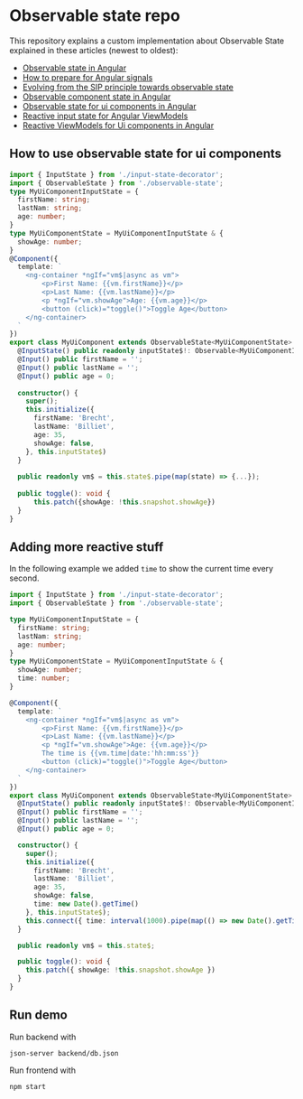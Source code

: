 # Observable state repo

This repository explains a custom implementation about Observable State explained in these articles (newest to oldest):
- [Observable state in Angular](https://blog.simplified.courses/observable-state-in-angular/)
- [How to prepare for Angular signals](https://blog.simplified.courses/how-to-prepare-for-angular-signals/)
- [Evolving from the SIP principle towards observable state](https://blog.simplified.courses/evolving-from-the-sip-principle-towards-observable-state/)
- [Observable component state in Angular](https://blog.simplified.courses/observable-state-in-smart-components/)
- [Observable state for ui components in Angular](https://blog.simplified.courses/observable-state-in-angular-ui-components/)
- [Reactive input state for Angular ViewModels](https://blog.simplified.courses/reactive-input-state-for-angular-viewmodels/)
- [Reactive ViewModels for Ui components in Angular](https://blog.simplified.courses/reactive-viewmodels-for-ui-components-in-angular/)

## How to use observable state for ui components

```typescript
import { InputState } from './input-state-decorator';
import { ObservableState } from './observable-state';
type MyUiComponentInputState = {
  firstName: string;
  lastNam: string;
  age: number;
}
type MyUiComponentState = MyUiComponentInputState & {
  showAge: number;
}
@Component({
  template: `
    <ng-container *ngIf="vm$|async as vm">
        <p>First Name: {{vm.firstName}}</p>
        <p>Last Name: {{vm.lastName}}</p>
        <p *ngIf="vm.showAge">Age: {{vm.age}}</p>
        <button (click)="toggle()">Toggle Age</button>
    </ng-container>
  `
})
export class MyUiComponent extends ObservableState<MyUiComponentState> {
  @InputState() public readonly inputState$!: Observable<MyUiComponentInputState>
  @Input() public firstName = '';
  @Input() public lastName = '';
  @Input() public age = 0;
    
  constructor() {
    super();
    this.initialize({
      firstName: 'Brecht',
      lastName: 'Billiet',
      age: 35,
      showAge: false,
    }, this.inputState$)
  }
  
  public readonly vm$ = this.state$.pipe(map(state) => {...});
  
  public toggle(): void {
      this.patch({showAge: !this.snapshot.showAge})
  }
}
```

## Adding more reactive stuff

In the following example we added `time` to show the current time every second.

```typescript
import { InputState } from './input-state-decorator';
import { ObservableState } from './observable-state';

type MyUiComponentInputState = {
  firstName: string;
  lastNam: string;
  age: number;
}
type MyUiComponentState = MyUiComponentInputState & {
  showAge: number;
  time: number;
}

@Component({
  template: `
    <ng-container *ngIf="vm$|async as vm">
        <p>First Name: {{vm.firstName}}</p>
        <p>Last Name: {{vm.lastName}}</p>
        <p *ngIf="vm.showAge">Age: {{vm.age}}</p>
        The time is {{vm.time|date:'hh:mm:ss'}}
        <button (click)="toggle()">Toggle Age</button>
    </ng-container>
  `
})
export class MyUiComponent extends ObservableState<MyUiComponentState> {
  @InputState() public readonly inputState$!: Observable<MyUiComponentInputState>
  @Input() public firstName = '';
  @Input() public lastName = '';
  @Input() public age = 0;

  constructor() {
    super();
    this.initialize({
      firstName: 'Brecht',
      lastName: 'Billiet',
      age: 35,
      showAge: false,
      time: new Date().getTime()
    }, this.inputState$);
    this.connect({ time: interval(1000).pipe(map(() => new Date().getTime())) })
  }

  public readonly vm$ = this.state$;

  public toggle(): void {
    this.patch({ showAge: !this.snapshot.showAge })
  }
}
```

## Run demo

Run backend with 
```shell
json-server backend/db.json
```

Run frontend with
```shell
npm start
```
